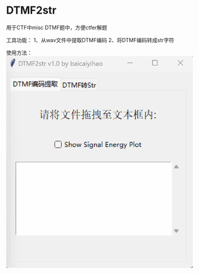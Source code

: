 # DTMF2str

用于CTF中misc DTMF题中，方便ctfer解题  

工具功能：
1、从wav文件中提取DTMF编码
2、将DTMF编码转成str字符

使用方法：  
![image-20240827144324365](dtmf2str.gif)